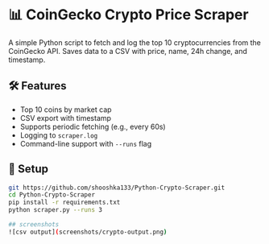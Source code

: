 # 📊 CoinGecko Crypto Price Scraper

A simple Python script to fetch and log the top 10 cryptocurrencies from the CoinGecko API. Saves data to a CSV with price, name, 24h change, and timestamp.

## 🛠 Features

- Top 10 coins by market cap
- CSV export with timestamp
- Supports periodic fetching (e.g., every 60s)
- Logging to `scraper.log`
- Command-line support with `--runs` flag

## 🚀 Setup

```bash
git https://github.com/shooshka133/Python-Crypto-Scraper.git
cd Python-Crypto-Scraper
pip install -r requirements.txt
python scraper.py --runs 3

## screenshots
![csv output](screenshots/crypto-output.png)


